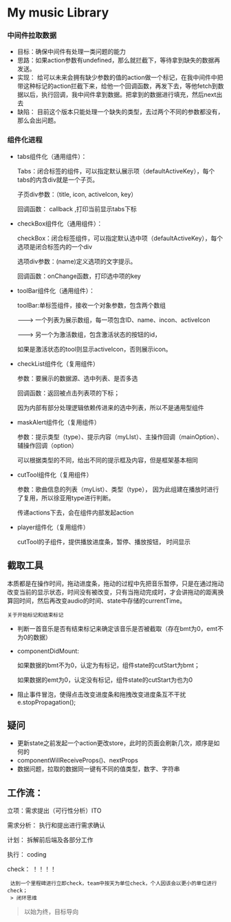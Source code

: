 # My music Library

### 中间件拉取数据
* 目标：确保中间件有处理一类问题的能力
* 思路：如果action参数有undefined，那么就拦截下，等待拿到缺失的数据再发送。
* 实现： 给可以未来会拥有缺少参数的值的action做一个标记，在我中间件中把带这种标记的action拦截下来，给他一个回调函数，再发下去，等他fetch到数据以后，执行回调，我中间件拿到数据。把拿到的数据进行填充，然后next出去
* 缺陷： 目前这个版本只能处理一个缺失的类型，去过两个不同的参数都没有，那么会出问题。

### 组件化进程

* tabs组件化（通用组件）：

    Tabs：闭合标签的组件，可以指定默认展示项（defaultActiveKey），每个tabs的内含div就是一个子页。

    子页div参数：（title, icon, activeIcon, key）
    
    回调函数： callback ,打印当前显示tabs下标

* checkBox组件化（通用组件）：

    checkBox：闭合标签组件，可以指定默认选中项（defaultActiveKey），每个选项是闭合标签内的一个div

    选项div参数：(name)定义选项的文字提示。

    回调函数：onChange函数，打印选中项的key

* toolBar组件化（通用组件）：

    toolBar:单标签组件，接收一个对象参数，包含两个数组
    
    ---> 一个列表为展示数组，每一项包含ID、name、incon、activeIcon

    ---> 另一个为激活数组，包含激活状态的按钮的id，

    如果是激活状态的tool则显示activeIcon，否则展示icon。

* checkList组件化（复用组件）

    参数：要展示的数据源、选中列表、是否多选

    回调函数：返回被点击列表项的下标；

    因为内部有部分处理逻辑依赖传进来的选中列表，所以不是通用型组件

* maskAlert组件化（复用组件）

    参数：提示类型（type）、提示内容（myLIst）、主操作回调（mainOption）、辅操作回调（option）

    可以根据类型的不同，给出不同的提示框及内容，但是框架基本相同

* cutTool组件化（复用组件）

    参数：歌曲信息的列表（myList）、类型（type），
    因为此组建在播放时进行了复用，所以徐亚用type进行判断。

    传递actions下去，会在组件内部发起action

* player组件化（复用组件）

    cutTool的子组件，提供播放进度条，暂停、播放按钮，
    时间显示

## 截取工具

本质都是在操作时间，拖动进度条，拖动的过程中先把音乐暂停，只是在通过拖动改变当前的显示状态，时间没有被改变，只有当拖动完成时，才会讲拖动的距离换算回时间，然后再改变audio的时间、state中存储的currentTime。

    关于开始标记和结束标记
* 判断一首音乐是否有结束标记来确定该音乐是否被截取（存在bmt为0，emt不为0的数据）
* componentDidMount:

    如果数据的bmt不为0，认定为有标记，组件state的cutStart为bmt；

    如果数据的emt为0，认定没有标记，组件state的cutStart为也为0

* 阻止事件冒泡，使得点击改变进度条和拖拽改变进度条互不干扰
    e.stopPropagation();



## 疑问
* 更新state之前发起一个action更改store，此时的页面会刷新几次，顺序是如何的
* componentWillReceiveProps()、nextProps
* 数据问题，拉取的数据同一键有不同的值类型，数字、字符串


## 工作流：

立项：需求提出（可行性分析）ITO

需求分析： 执行和提出进行需求确认

计划： 拆解前后端及各部分工作

执行： coding

check： ！！！！

     达到一个里程碑进行立即check，team中按天为单位check，个人因该会以更小的单位进行check；
     > 闭环思维

> 以始为终，目标导向
